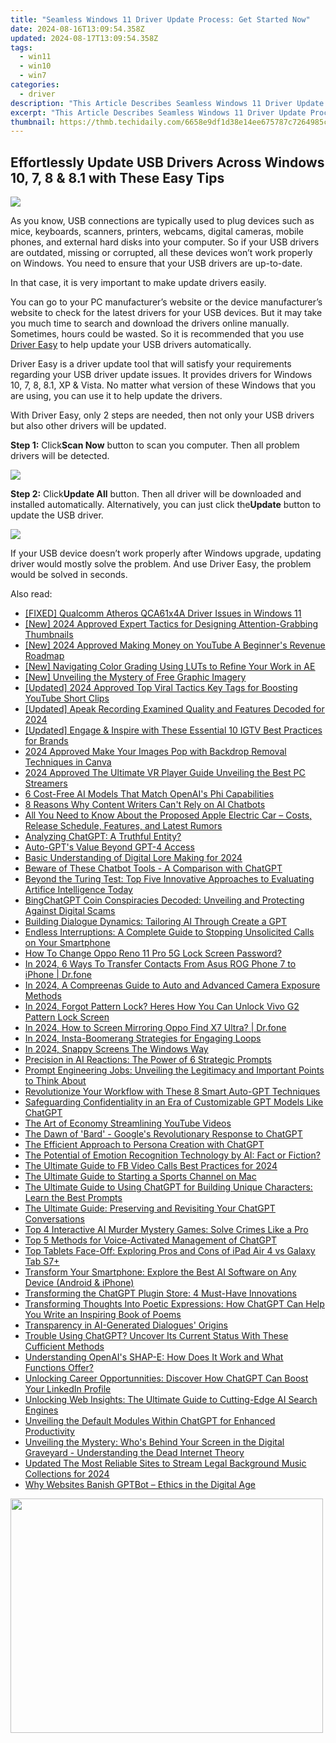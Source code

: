 ```yaml
---
title: "Seamless Windows 11 Driver Update Process: Get Started Now"
date: 2024-08-16T13:09:54.358Z
updated: 2024-08-17T13:09:54.358Z
tags:
  - win11
  - win10
  - win7
categories:
  - driver
description: "This Article Describes Seamless Windows 11 Driver Update Process: Get Started Now"
excerpt: "This Article Describes Seamless Windows 11 Driver Update Process: Get Started Now"
thumbnail: https://thmb.techidaily.com/6658e9df1d38e14ee675787c7264985ccf523b4b4cb415efb9479f5287d0efcf.jpg
---
```


## Effortlessly Update USB Drivers Across Windows 10, 7, 8 & 8.1 with These Easy Tips

![](https://images.drivereasy.com/wp-content/uploads/2016/04/img_571736ea3b14a.png)

 As you know, USB connections are typically used to plug devices such as mice, keyboards, scanners, printers, webcams, digital cameras, mobile phones, and external hard disks into your computer. So if your USB drivers are outdated, missing or corrupted, all these devices won’t work properly on Windows. You need to ensure that your USB drivers are up-to-date.

In that case, it is very important to make update drivers easily.

 You can go to your PC manufacturer’s website or the device manufacturer’s website to check for the latest drivers for your USB devices. But it may take you much time to search and download the drivers online manually. Sometimes, hours could be wasted. So it is recommended that you use [Driver Easy](https://tools.techidaily.com/drivereasy/download/) to help update your USB drivers automatically.

 Driver Easy is a driver update tool that will satisfy your requirements regarding your USB driver update issues. It provides drivers for Windows 10, 7, 8, 8.1, XP & Vista. No matter what version of these Windows that you are using, you can use it to help update the drivers.

 With Driver Easy, only 2 steps are needed, then not only your USB drivers but also other drivers will be updated.

**Step 1:** Click**Scan Now** button to scan you computer. Then all problem drivers will be detected.

![](https://images.drivereasy.com/wp-content/uploads/2023/03/Driver-Easy-download-needed-1200x900.jpg)

**Step 2:** Click**Update All** button. Then all driver will be downloaded and installed automatically. Alternatively, you can just click the**Update** button to update the USB driver.

![](https://images.drivereasy.com/wp-content/uploads/2021/12/displaylink-usb-device-driver-1.jpg)

 If your USB device doesn’t work properly after Windows upgrade, updating driver would mostly solve the problem. And use Driver Easy, the problem would be solved in seconds.

<ins class="adsbygoogle"
     style="display:block"
     data-ad-format="autorelaxed"
     data-ad-client="ca-pub-7571918770474297"
     data-ad-slot="1223367746"></ins>



<ins class="adsbygoogle"
     style="display:block"
     data-ad-client="ca-pub-7571918770474297"
     data-ad-slot="8358498916"
     data-ad-format="auto"
     data-full-width-responsive="true"></ins>

<span class="atpl-alsoreadstyle">Also read:</span>
<div><ul>
<li><a href="https://network-issues.techidaily.com/fixed-qualcomm-atheros-qca61x4a-driver-issues-in-windows-11/"><u>[FIXED] Qualcomm Atheros QCA61x4A Driver Issues in Windows 11</u></a></li>
<li><a href="https://youtube-web.techidaily.com/024-approved-expert-tactics-for-designing-attention-grabbing-thumbnails/"><u>[New] 2024 Approved  Expert Tactics for Designing Attention-Grabbing Thumbnails</u></a></li>
<li><a href="https://youtube-webster.techidaily.com/024-approved-making-money-on-youtube-a-beginners-revenue-roadmap/"><u>[New] 2024 Approved  Making Money on YouTube  A Beginner's Revenue Roadmap</u></a></li>
<li><a href="https://extra-guidance.techidaily.com/new-navigating-color-grading-using-luts-to-refine-your-work-in-ae/"><u>[New] Navigating Color Grading  Using LUTs to Refine Your Work in AE</u></a></li>
<li><a href="https://some-approaches.techidaily.com/new-unveiling-the-mystery-of-free-graphic-imagery/"><u>[New] Unveiling the Mystery of Free Graphic Imagery</u></a></li>
<li><a href="https://youtube-zero.techidaily.com/ed-2024-approved-top-viral-tactics-key-tags-for-boosting-youtube-short-clips/"><u>[Updated] 2024 Approved  Top Viral Tactics  Key Tags for Boosting YouTube Short Clips</u></a></li>
<li><a href="https://screen-capture.techidaily.com/updated-apeak-recording-examined-quality-and-features-decoded-for-2024/"><u>[Updated] Apeak Recording Examined  Quality and Features Decoded for 2024</u></a></li>
<li><a href="https://instagram-clips.techidaily.com/updated-engage-and-inspire-with-these-essential-10-igtv-best-practices-for-brands/"><u>[Updated] Engage & Inspire with These Essential 10 IGTV Best Practices for Brands</u></a></li>
<li><a href="https://extra-support.techidaily.com/2024-approved-make-your-images-pop-with-backdrop-removal-techniques-in-canva/"><u>2024 Approved  Make Your Images Pop with Backdrop Removal Techniques in Canva</u></a></li>
<li><a href="https://some-tips.techidaily.com/2024-approved-the-ultimate-vr-player-guide-unveiling-the-best-pc-streamers/"><u>2024 Approved  The Ultimate VR Player Guide  Unveiling the Best PC Streamers</u></a></li>
<li><a href="https://tech-revival.techidaily.com/6-cost-free-ai-models-that-match-openais-phi-capabilities/"><u>6 Cost-Free AI Models That Match OpenAI's Phi Capabilities</u></a></li>
<li><a href="https://tech-revival.techidaily.com/8-reasons-why-content-writers-cant-rely-on-ai-chatbots/"><u>8 Reasons Why Content Writers Can't Rely on AI Chatbots</u></a></li>
<li><a href="https://techtrends.techidaily.com/all-you-need-to-know-about-the-proposed-apple-electric-car-costs-release-schedule-features-and-latest-rumors/"><u>All You Need to Know About the Proposed Apple Electric Car – Costs, Release Schedule, Features, and Latest Rumors</u></a></li>
<li><a href="https://tech-revival.techidaily.com/analyzing-chatgpt-a-truthful-entity/"><u>Analyzing ChatGPT: A Truthful Entity?</u></a></li>
<li><a href="https://tech-revival.techidaily.com/auto-gpts-value-beyond-gpt-4-access/"><u>Auto-GPT's Value Beyond GPT-4 Access</u></a></li>
<li><a href="https://fox-hovers.techidaily.com/basic-understanding-of-digital-lore-making-for-2024/"><u>Basic Understanding of Digital Lore Making for 2024</u></a></li>
<li><a href="https://tech-revival.techidaily.com/beware-of-these-chatbot-tools-a-comparison-with-chatgpt/"><u>Beware of These Chatbot Tools - A Comparison with ChatGPT</u></a></li>
<li><a href="https://tech-revival.techidaily.com/beyond-the-turing-test-top-five-innovative-approaches-to-evaluating-artifice-intelligence-today/"><u>Beyond the Turing Test: Top Five Innovative Approaches to Evaluating Artifice Intelligence Today</u></a></li>
<li><a href="https://tech-revival.techidaily.com/bingchatgpt-coin-conspiracies-decoded-unveiling-and-protecting-against-digital-scams/"><u>BingChatGPT Coin Conspiracies Decoded: Unveiling and Protecting Against Digital Scams</u></a></li>
<li><a href="https://tech-revival.techidaily.com/building-dialogue-dynamics-tailoring-ai-through-create-a-gpt/"><u>Building Dialogue Dynamics: Tailoring AI Through Create a GPT</u></a></li>
<li><a href="https://app-tips.techidaily.com/endless-interruptions-a-complete-guide-to-stopping-unsolicited-calls-on-your-smartphone/"><u>Endless Interruptions: A Complete Guide to Stopping Unsolicited Calls on Your Smartphone</u></a></li>
<li><a href="https://android-unlock.techidaily.com/how-to-change-oppo-reno-11-pro-5g-lock-screen-password-by-drfone-android/"><u>How To Change Oppo Reno 11 Pro 5G Lock Screen Password?</u></a></li>
<li><a href="https://android-transfer.techidaily.com/in-2024-6-ways-to-transfer-contacts-from-asus-rog-phone-7-to-iphone-drfone-by-drfone-transfer-from-android-transfer-from-android/"><u>In 2024, 6 Ways To Transfer Contacts From Asus ROG Phone 7 to iPhone | Dr.fone</u></a></li>
<li><a href="https://fox-links.techidaily.com/in-2024-a-compreenas-guide-to-auto-and-advanced-camera-exposure-methods/"><u>In 2024, A Compreenas Guide to Auto and Advanced Camera Exposure Methods</u></a></li>
<li><a href="https://unlock-android.techidaily.com/in-2024-forgot-pattern-lock-heres-how-you-can-unlock-vivo-g2-pattern-lock-screen-by-drfone-android/"><u>In 2024, Forgot Pattern Lock? Heres How You Can Unlock Vivo G2 Pattern Lock Screen</u></a></li>
<li><a href="https://screen-mirror.techidaily.com/in-2024-how-to-screen-mirroring-oppo-find-x7-ultra-drfone-by-drfone-android/"><u>In 2024, How to Screen Mirroring Oppo Find X7 Ultra? | Dr.fone</u></a></li>
<li><a href="https://instagram-clips.techidaily.com/in-2024-insta-boomerang-strategies-for-engaging-loops/"><u>In 2024, Insta-Boomerang Strategies for Engaging Loops</u></a></li>
<li><a href="https://screen-capture.techidaily.com/in-2024-snappy-screens-the-windows-way/"><u>In 2024, Snappy Screens  The Windows Way</u></a></li>
<li><a href="https://tech-revival.techidaily.com/precision-in-ai-reactions-the-power-of-6-strategic-prompts/"><u>Precision in AI Reactions: The Power of 6 Strategic Prompts</u></a></li>
<li><a href="https://tech-revival.techidaily.com/prompt-engineering-jobs-unveiling-the-legitimacy-and-important-points-to-think-about/"><u>Prompt Engineering Jobs: Unveiling the Legitimacy and Important Points to Think About</u></a></li>
<li><a href="https://tech-revival.techidaily.com/revolutionize-your-workflow-with-these-8-smart-auto-gpt-techniques/"><u>Revolutionize Your Workflow with These 8 Smart Auto-GPT Techniques</u></a></li>
<li><a href="https://tech-revival.techidaily.com/safeguarding-confidentiality-in-an-era-of-customizable-gpt-models-like-chatgpt/"><u>Safeguarding Confidentiality in an Era of Customizable GPT Models Like ChatGPT</u></a></li>
<li><a href="https://youtube-video-recordings.techidaily.com/the-art-of-economy-streamlining-youtube-videos/"><u>The Art of Economy  Streamlining YouTube Videos</u></a></li>
<li><a href="https://tech-revival.techidaily.com/the-dawn-of-bard-googles-revolutionary-response-to-chatgpt/"><u>The Dawn of 'Bard' - Google's Revolutionary Response to ChatGPT</u></a></li>
<li><a href="https://tech-revival.techidaily.com/the-efficient-approach-to-persona-creation-with-chatgpt/"><u>The Efficient Approach to Persona Creation with ChatGPT</u></a></li>
<li><a href="https://tech-revival.techidaily.com/the-potential-of-emotion-recognition-technology-by-ai-fact-or-fiction/"><u>The Potential of Emotion Recognition Technology by AI: Fact or Fiction?</u></a></li>
<li><a href="https://facebook-video-recording.techidaily.com/the-ultimate-guide-to-fb-video-calls-best-practices-for-2024/"><u>The Ultimate Guide to FB Video Calls  Best Practices for 2024</u></a></li>
<li><a href="https://youtube-docs.techidaily.com/ltimate-guide-to-starting-a-sports-channel-on-mac/"><u>The Ultimate Guide to Starting a Sports Channel on Mac</u></a></li>
<li><a href="https://tech-revival.techidaily.com/the-ultimate-guide-to-using-chatgpt-for-building-unique-characters-learn-the-best-prompts/"><u>The Ultimate Guide to Using ChatGPT for Building Unique Characters: Learn the Best Prompts</u></a></li>
<li><a href="https://tech-revival.techidaily.com/the-ultimate-guide-preserving-and-revisiting-your-chatgpt-conversations/"><u>The Ultimate Guide: Preserving and Revisiting Your ChatGPT Conversations</u></a></li>
<li><a href="https://tech-revival.techidaily.com/1722180440995-top-4-interactive-ai-murder-mystery-games-solve-crimes-like-a-pro/"><u>Top 4 Interactive AI Murder Mystery Games: Solve Crimes Like a Pro</u></a></li>
<li><a href="https://tech-revival.techidaily.com/top-5-methods-for-voice-activated-management-of-chatgpt/"><u>Top 5 Methods for Voice-Activated Management of ChatGPT</u></a></li>
<li><a href="https://buynow-info.techidaily.com/top-tablets-face-off-exploring-pros-and-cons-of-ipad-air-4-vs-galaxy-tab-s7plus/"><u>Top Tablets Face-Off: Exploring Pros and Cons of iPad Air 4 vs Galaxy Tab S7+</u></a></li>
<li><a href="https://tech-revival.techidaily.com/transform-your-smartphone-explore-the-best-ai-software-on-any-device-android-and-iphone/"><u>Transform Your Smartphone: Explore the Best AI Software on Any Device (Android & iPhone)</u></a></li>
<li><a href="https://tech-revival.techidaily.com/transforming-the-chatgpt-plugin-store-4-must-have-innovations/"><u>Transforming the ChatGPT Plugin Store: 4 Must-Have Innovations</u></a></li>
<li><a href="https://tech-revival.techidaily.com/transforming-thoughts-into-poetic-expressions-how-chatgpt-can-help-you-write-an-inspiring-book-of-poems/"><u>Transforming Thoughts Into Poetic Expressions: How ChatGPT Can Help You Write an Inspiring Book of Poems</u></a></li>
<li><a href="https://tech-revival.techidaily.com/transparency-in-ai-generated-dialogues-origins/"><u>Transparency in AI-Generated Dialogues' Origins</u></a></li>
<li><a href="https://tech-revival.techidaily.com/trouble-using-chatgpt-uncover-its-current-status-with-these-cufficient-methods/"><u>Trouble Using ChatGPT? Uncover Its Current Status With These Cufficient Methods</u></a></li>
<li><a href="https://tech-revival.techidaily.com/understanding-openais-shap-e-how-does-it-work-and-what-functions-offer/"><u>Understanding OpenAI's SHAP-E: How Does It Work and What Functions Offer?</u></a></li>
<li><a href="https://tech-revival.techidaily.com/unlocking-career-opportunnities-discover-how-chatgpt-can-boost-your-linkedin-profile/"><u>Unlocking Career Opportunnities: Discover How ChatGPT Can Boost Your LinkedIn Profile</u></a></li>
<li><a href="https://tech-revival.techidaily.com/unlocking-web-insights-the-ultimate-guide-to-cutting-edge-ai-search-engines/"><u>Unlocking Web Insights: The Ultimate Guide to Cutting-Edge AI Search Engines</u></a></li>
<li><a href="https://tech-revival.techidaily.com/unveiling-the-default-modules-within-chatgpt-for-enhanced-productivity/"><u>Unveiling the Default Modules Within ChatGPT for Enhanced Productivity</u></a></li>
<li><a href="https://tech-revival.techidaily.com/unveiling-the-mystery-whos-behind-your-screen-in-the-digital-graveyard-understanding-the-dead-internet-theory/"><u>Unveiling the Mystery: Who's Behind Your Screen in the Digital Graveyard - Understanding the Dead Internet Theory</u></a></li>
<li><a href="https://audio-editing.techidaily.com/updated-the-most-reliable-sites-to-stream-legal-background-music-collections-for-2024/"><u>Updated The Most Reliable Sites to Stream Legal Background Music Collections for 2024</u></a></li>
<li><a href="https://tech-revival.techidaily.com/why-websites-banish-gptbot-ethics-in-the-digital-age/"><u>Why Websites Banish GPTBot – Ethics in the Digital Age</u></a></li>
</ul></div>

<!-- affiliate ads begin -->
<a href="https://electronicx.pxf.io/c/5597632/1872456/14483" target="_top" id="1872456"><img src="//a.impactradius-go.com/display-ad/14483-1872456" border="0" alt="" width="500" height="375"/></a><img height="0" width="0" src="https://imp.pxf.io/i/5597632/1872456/14483" style="position:absolute;visibility:hidden;" border="0" />
<!-- affiliate ads end -->